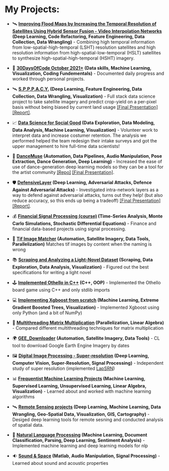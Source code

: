 # My Projects:
* :artificial_satellite: **[Improving Flood Maps by Increasing the Temporal Resolution of Satellites Using Hybrid Sensor Fusion - Video Interpolation Networks](https://github.com/yuvalofek/HSHT-Satellite-Imagery-Synthesis) (Deep Learning, Code Refactoring, Feature Engineering, Data Collection, Data Wrangling)** - Combining high temporal information from low-spatial-high-temporal (LSHT) resolution satellites and high resolution information from high-spatial-low-temporal (HSLT) satellites to synthesize high-spatial-high-temporal (HSHT) imagery.

* :scroll: **[30DaysOfCode October 2021+](https://github.com/yuvalofek/30DaysOfCode) (Data skills, Machine Learning, Visualization, Coding Fundementals)** - Documented daily progress and worked through personal projects.

* :artificial_satellite: **[S.P.P.P.A.C.Y.](https://github.com/yuvalofek/SPACY) (Deep Learning, Feature Engineering, Data Collection, Data Wrangling, Visualization)** - Full stack data science project to take satellite imagery and predict crop-yield on a per-pixel basis without being biased by current land usage [\[Final Presentation\]](https://www.slideshare.net/secret/NsCczeamHp8A9Z) [\[Report\]](https://github.com/yuvalofek/SPPPACY/blob/master/ECE471_Final_Paper.pdf).

* :chart_with_upwards_trend: **[Data Science for Social Good](https://ee.cooper.edu/~keene/dssgOverview.html) (Data Exploration, Data Modeling, Data Analysis, Machine Learning, Visualization)** - Volunteer work to interpret data and increase costumer retention. The analysis we performed helped the team redesign their intake surveys and got the upper management to hire full-time data scientists!

* :dancer: **[DanceMuse](https://tinydance.github.io/) (Automation, Data Pipelines, Audio Manipulation, Pose Extraction, Dance Generation, Deep Learning)** - Increased the ease of use of dance-generation deep learning models so they can be a tool for the artist community [\[Repo\]](https://github.com/tinydance/DanceMuse) [\[Final Presentation\]](https://www.slideshare.net/YuvalEpstainOfek/dance-muse-inspiring-choreography-through-ai-noartists/secret/sobQhXC7s1HQQ0).

* :shield:  **[DefensiveLayer](https://github.com/yuvalofek/DefensiveLayer) (Deep Learning, Adversarial Attacks, Defence Against Adversarial Attacks)** - Investigated intra-network layers as a way to defend against adversarial attacks, turns out they help! (but also reduce accuracy, so this ends up being a tradeoff) [\[Final Presentation\]](https://www.slideshare.net/secret/KU6C3Q9xmioRiU) [\[Report\]](https://github.com/yuvalofek/DefensiveLayer/blob/main/Defending_Against_Adversarial_Attacks_One_Layer_at_a_Time.pdf).

* :moneybag: **[Financial Signal Processing (course)](https://github.com/yuvalofek/Financial-Signal-Processing) (Time-Series Analysis, Monte Carlo Simulations, Stochastic Differential Equations)** - Finance and financial data-based projects using signal processing. 

* :link: **[Tif Image Matcher](https://github.com/yuvalofek/tif_matcher) (Automation, Satellite Imagery, Data Tools, Parallelization)** Matches tif images by content when the naming is wrong
* :books: **[Scraping and Analyzing a Light-Novel Dataset](https://github.com/yuvalofek/scraping-light-novel-data) (Scraping, Data Exploration, Data Analysis, Visualization)** - Figured out the best specifications for writing a light novel  
* :joystick: **[Implemented Othello in C++](https://github.com/yuvalofek/othello) (C++, OOP)** - Implemented the Othello board game using C++ and only stdlib imports
* :computer: **[Implementing Xgboost from scratch](https://github.com/yuvalofek/py_xgboost) (Machine Learning, Extreme Gradient Boosted Trees, Visualization)** - Implemented Xgboost using only Python (and a bit of NumPy)
* :thread: **[Multithreading Matrix Multiplication](https://github.com/yuvalofek/MultiprocessingMatMul) (Parallelization, Linear Algebra)** - Compared different multithreading techniques for matrix multiplication
  
* :earth_africa: **[GEE_Downloader](https://github.com/yuvalofek/GEE_Downloader) (Automation, Satellite Imagery, Data Tools)** - CL tool to download Google Earth Engine Imagery by dates
* :framed_picture: **[Digital Image Processing - Super-resolution](https://github.com/yuvalofek/Digital-Image-Processing) (Deep Learning, Computer Vision, Super-Resolution, Signal Processing)** - Independent study of super resolution (implemented [LapSRN](http://vllab.ucmerced.edu/wlai24/LapSRN/))
* :bar_chart:	**[Frequentist Machine Learning Projects](https://github.com/yuvalofek/FrequentistML) (Machine Learning, Supervised Learning, Unsupervised Learning, Linear Algebra, Visualization)** - Learned about and worked with machine learning algorithms
* :artificial_satellite: **[Remote Sensing projects](https://github.com/yuvalofek/Remote-Sensing) (Deep Learning, Machine Learning, Data Wrangling, Geo-Spatial Data, Visualization, GIS, Cartography)** - Desiged deep learning tools for remote sesning and conducted analysis of spatial data. 
* :microphone: **[Natural Language Processing](https://github.com/yuvalofek/NLP) (Machine Learning, Document Classification, Parsing, Deep Learning, Sentiment Analysis)** - Implemented machine learning and deep learning models for nlp
* :sound: **[Sound & Space](https://github.com/yuvalofek/Sound_and_Space) (Matlab, Audio Manipulation, Signal Processing)** - Learned about sound and acoustic properties
